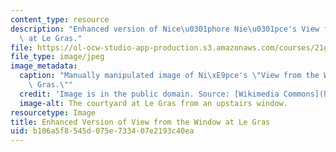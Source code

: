 ```yaml
---
content_type: resource
description: "Enhanced version of Nice\u0301phore Nie\u0301pce's View from the Window\
  \ at Le Gras."
file: https://ol-ocw-studio-app-production.s3.amazonaws.com/courses/21g-049-french-photography-spring-2017/b106a5f8545d075e733407e2193c40ea_3.Niepce_2.jpg
file_type: image/jpeg
image_metadata:
  caption: "Manually manipulated image of Ni\xE9pce's \"View from the Window at Le\
    \ Gras.\""
  credit: 'Image is in the public domain. Source: [Wikimedia Commons](https://en.wikipedia.org/wiki/Nic%C3%A9phore_Ni%C3%A9pce#/media/File:View_from_the_Window_at_Le_Gras,_Joseph_Nic%C3%A9phore_Ni%C3%A9pce.jpg).'
  image-alt: The courtyard at Le Gras from an upstairs window.
resourcetype: Image
title: Enhanced Version of View from the Window at Le Gras
uid: b106a5f8-545d-075e-7334-07e2193c40ea
---
```

